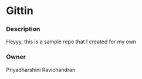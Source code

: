 # Gittin
### Description
Heyyy, this is a sample repo that I created for my own 
### Owner
Priyadharshini Ravichandran
